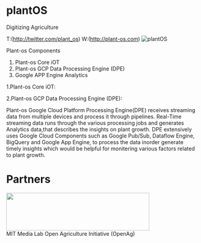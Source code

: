 plantOS
============================
Digitizing Agriculture

T:(http://twitter.com/plant_os) W:(http://plant-os.com)
![plantOS](https://pbs.twimg.com/media/Cm8o6hLUEAE-DLq.jpg)


Plant-os Components 

1. Plant-os Core iOT
2. Plant-os GCP Data Processing Engine (DPE)
3. Google APP Engine Analytics


1.Plant-os Core iOT:


2.Plant-os GCP Data Processing Engine (DPE):

Plant-os Google Cloud Platform Processing Engine(DPE) receives streaming data from multiple devices and process it through pipelines. Real-Time streaming data runs through the various processing jobs and generates Analytics data,that describes the insights on plant growth. DPE extensively uses Google Cloud Components such as Google Pub/Sub, Dataflow Engine, BigQuery and Google App Engine, to process the data inorder generate timely insights which would be helpful for monitering various factors related to plant growth.


Partners
============================
<a href="https://www.media.mit.edu/groups/open-agriculture-openag/overview/"><img height="100" width="380" src="https://cdn-business.discourse.org/uploads/mit/original/1X/47f2561abc542873e69b72315981cb3b31e0f6c5.png" /></a>
<BR>
MIT Media Lab Open Agriculture Initiative (OpenAg)


